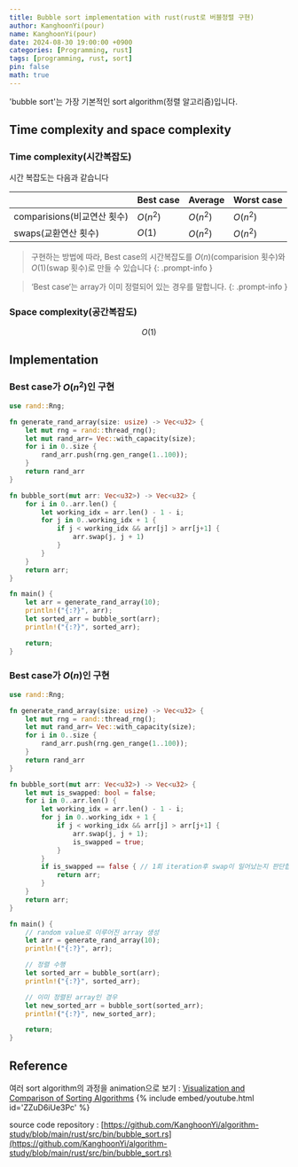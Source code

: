 ```yaml
---
title: Bubble sort implementation with rust(rust로 버블정렬 구현)
author: KanghoonYi(pour)
name: KanghoonYi(pour)
date: 2024-08-30 19:00:00 +0900
categories: [Programming, rust]
tags: [programming, rust, sort]
pin: false
math: true
---
```

'bubble sort'는 가장 기본적인 sort algorithm(정렬 알고리즘)입니다.

## Time complexity and space complexity
### Time complexity(시간복잡도)
시간 복잡도는 다음과 같습니다

|  | Best case | Average | Worst case |
| --- |--------| --- | --- |
| comparisions(비교연산 횟수) | $O(n^2)$ | $O(n^2)$ | $O(n^2)$ |
| swaps(교환연산 횟수) | $O(1)$ | $O(n^2)$ | $O(n^2)$ |
 
> 구현하는 방법에 따라, Best case의 시간복잡도를 $O(n)$(comparision 횟수)와 $O(1)$(swap 횟수)로 만들 수 있습니다
{: .prompt-info }

> ‘Best case‘는 array가 이미 정렬되어 있는 경우를 말합니다.
{: .prompt-info }

### Space complexity(공간복잡도)
$$
O(1)
$$

## Implementation

### Best case가 $O(n^2)$인 구현

```rust
use rand::Rng;

fn generate_rand_array(size: usize) -> Vec<u32> {
    let mut rng = rand::thread_rng();
    let mut rand_arr= Vec::with_capacity(size);
    for i in 0..size {
        rand_arr.push(rng.gen_range(1..100));
    }
    return rand_arr
}

fn bubble_sort(mut arr: Vec<u32>) -> Vec<u32> {
    for i in 0..arr.len() {
        let working_idx = arr.len() - 1 - i;
        for j in 0..working_idx + 1 {
            if j < working_idx && arr[j] > arr[j+1] {
                arr.swap(j, j + 1)
            }
        }
    }
    return arr;
}

fn main() {
    let arr = generate_rand_array(10);
    println!("{:?}", arr);
    let sorted_arr = bubble_sort(arr);
    println!("{:?}", sorted_arr);

    return;
}

```

### Best case가 $O(n)$인 구현

```rust
use rand::Rng;

fn generate_rand_array(size: usize) -> Vec<u32> {
    let mut rng = rand::thread_rng();
    let mut rand_arr= Vec::with_capacity(size);
    for i in 0..size {
        rand_arr.push(rng.gen_range(1..100));
    }
    return rand_arr
}

fn bubble_sort(mut arr: Vec<u32>) -> Vec<u32> {
    let mut is_swapped: bool = false;
    for i in 0..arr.len() {
        let working_idx = arr.len() - 1 - i;
        for j in 0..working_idx + 1 {
            if j < working_idx && arr[j] > arr[j+1] {
                arr.swap(j, j + 1);
                is_swapped = true;
            }
        }
        if is_swapped == false { // 1회 iteration후 swap이 일어났는지 판단합니다
            return arr;
        }
    }
    return arr;
}

fn main() {
    // random value로 이루어진 array 생성
    let arr = generate_rand_array(10);
    println!("{:?}", arr);

    // 정렬 수행
    let sorted_arr = bubble_sort(arr);
    println!("{:?}", sorted_arr);

    // 이미 정렬된 array인 경우
    let new_sorted_arr = bubble_sort(sorted_arr);
    println!("{:?}", new_sorted_arr);

    return;
}

```

## Reference

여러 sort algorithm의 과정을 animation으로 보기
: [Visualization and Comparison of Sorting Algorithms](https://youtu.be/ZZuD6iUe3Pc?si=FLtiIqBfjgZnO4B0)
{% include embed/youtube.html id='ZZuD6iUe3Pc' %}

source code repository
: [https://github.com/KanghoonYi/algorithm-study/blob/main/rust/src/bin/bubble_sort.rs](https://github.com/KanghoonYi/algorithm-study/blob/main/rust/src/bin/bubble_sort.rs)

